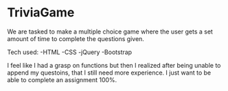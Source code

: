 # TriviaGame

We are tasked to make a multiple choice game where the user gets a set amount of time to complete the questions given.

Tech used:
    -HTML
    -CSS
    -jQuery
    -Bootstrap

I feel like I had a grasp on functions but then I realized after being unable to append my questoins, that I still need more experience. I just want to be able to complete an assignment 100%.